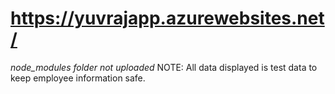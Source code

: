 # https://yuvrajapp.azurewebsites.net/
*node_modules folder not uploaded*
NOTE:
All data displayed is test data to keep employee information safe. 
